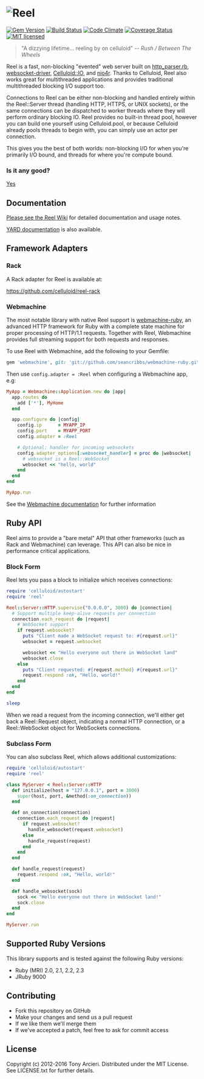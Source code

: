 ![Reel](https://github.com/celluloid/reel/raw/master/logo.png)
=======
[![Gem Version](https://badge.fury.io/rb/reel.svg)](http://rubygems.org/gems/reel)
[![Build Status](https://secure.travis-ci.org/celluloid/reel.svg?branch=master)](http://travis-ci.org/celluloid/reel)
[![Code Climate](https://codeclimate.com/github/celluloid/reel.svg)](https://codeclimate.com/github/celluloid/reel)
[![Coverage Status](https://coveralls.io/repos/celluloid/reel/badge.svg?branch=master)](https://coveralls.io/r/celluloid/reel)
[![MIT licensed](https://img.shields.io/badge/license-MIT-blue.svg)](https://github.com/celluloid/reel/master/LICENSE.txt)

> "A dizzying lifetime... reeling by on celluloid" _-- Rush / Between The Wheels_

Reel is a fast, non-blocking "evented" web server
built on [http_parser.rb][parser], [websocket-driver][websockets],
[Celluloid::IO][celluloidio], and [nio4r][nio4r]. Thanks to Celluloid,
Reel also works great for multithreaded applications
and provides traditional multithreaded blocking I/O support too.

[parser]: https://github.com/tmm1/http_parser.rb
[websockets]: https://github.com/faye/websocket-driver-ruby
[celluloidio]: https://github.com/celluloid/celluloid-io
[nio4r]: https://github.com/celluloid/nio4r

Connections to Reel can be either non-blocking and handled entirely within
the Reel::Server thread (handling HTTP, HTTPS, or UNIX sockets),
or the same connections can be dispatched to worker threads
where they will perform ordinary blocking IO.
Reel provides no built-in thread pool,
however you can build one yourself using Celluloid.pool,
or because Celluloid already pools threads to begin with,
you can simply use an actor per connection.

This gives you the best of both worlds: non-blocking I/O for when you're
primarily I/O bound, and threads for where you're compute bound.

### Is it any good?

[Yes](https://news.ycombinator.com/item?id=7913158)

Documentation
-------------

[Please see the Reel Wiki](https://github.com/celluloid/reel/wiki)
for detailed documentation and usage notes.

[YARD documentation](http://rubydoc.info/github/celluloid/reel/master/frames) is
also available.

Framework Adapters
------------------

### Rack

A Rack adapter for Reel is available at:

https://github.com/celluloid/reel-rack

### Webmachine

The most notable library with native Reel support is
[webmachine-ruby](https://github.com/seancribbs/webmachine-ruby),
an advanced HTTP framework for Ruby with a complete state machine for proper
processing of HTTP/1.1 requests. Together with Reel, Webmachine provides
full streaming support for both requests and responses.

To use Reel with Webmachine, add the following to your Gemfile:

```ruby
gem 'webmachine', git: 'git://github.com/seancribbs/webmachine-ruby.git'
```

Then use `config.adapter = :Reel` when configuring a Webmachine app, e.g:

```ruby
MyApp = Webmachine::Application.new do |app|
  app.routes do
    add ['*'], MyHome
  end

  app.configure do |config|
    config.ip      = MYAPP_IP
    config.port    = MYAPP_PORT
    config.adapter = :Reel

    # Optional: handler for incoming websockets
    config.adapter_options[:websocket_handler] = proc do |websocket|
      # websocket is a Reel::WebSocket
      websocket << "hello, world"
    end
  end
end

MyApp.run
```

See the [Webmachine documentation](http://rubydoc.info/gems/webmachine/frames/file/README.md)
for further information

Ruby API
--------

Reel aims to provide a "bare metal" API that other frameworks (such as Rack
and Webmachine) can leverage. This API can also be nice in performance critical
applications.

### Block Form

Reel lets you pass a block to initialize which receives connections:

```ruby
require 'celluloid/autostart'
require 'reel'

Reel::Server::HTTP.supervise("0.0.0.0", 3000) do |connection|
  # Support multiple keep-alive requests per connection
  connection.each_request do |request|
    # WebSocket support
    if request.websocket?
      puts "Client made a WebSocket request to: #{request.url}"
      websocket = request.websocket

      websocket << "Hello everyone out there in WebSocket land"
      websocket.close
    else
      puts "Client requested: #{request.method} #{request.url}"
      request.respond :ok, "Hello, world!"
    end
  end
end

sleep
```

When we read a request from the incoming connection, we'll either get back
a Reel::Request object, indicating a normal HTTP connection, or a
Reel::WebSocket object for WebSockets connections.

### Subclass Form

You can also subclass Reel, which allows additional customizations:

```ruby
require 'celluloid/autostart'
require 'reel'

class MyServer < Reel::Server::HTTP
  def initialize(host = "127.0.0.1", port = 3000)
    super(host, port, &method(:on_connection))
  end

  def on_connection(connection)
    connection.each_request do |request|
      if request.websocket?
        handle_websocket(request.websocket)
      else
        handle_request(request)
      end
    end
  end

  def handle_request(request)
    request.respond :ok, "Hello, world!"
  end

  def handle_websocket(sock)
    sock << "Hello everyone out there in WebSocket land!"
    sock.close
  end
end

MyServer.run
```

Supported Ruby Versions
-----------------------

This library supports and is tested against the following Ruby versions:

* Ruby (MRI) 2.0, 2.1, 2.2, 2.3
* JRuby 9000

Contributing
------------

* Fork this repository on GitHub
* Make your changes and send us a pull request
* If we like them we'll merge them
* If we've accepted a patch, feel free to ask for commit access

License
-------

Copyright (c) 2012-2016 Tony Arcieri. Distributed under the MIT License. See
LICENSE.txt for further details.
